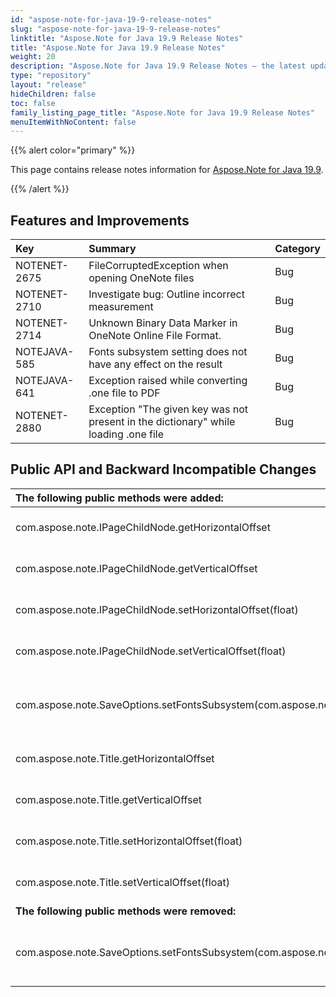 ```yaml
---
id: "aspose-note-for-java-19-9-release-notes"
slug: "aspose-note-for-java-19-9-release-notes"
linktitle: "Aspose.Note for Java 19.9 Release Notes"
title: "Aspose.Note for Java 19.9 Release Notes"
weight: 20
description: "Aspose.Note for Java 19.9 Release Notes – the latest updates and fixes."
type: "repository"
layout: "release"
hideChildren: false
toc: false
family_listing_page_title: "Aspose.Note for Java 19.9 Release Notes"
menuItemWithNoContent: false
---
```


{{% alert color="primary" %}}

This page contains release notes information for [Aspose.Note for Java 19.9](https://releases.aspose.com/note/java/19-9/).

{{% /alert %}}

## **Features and Improvements**


|**Key**|**Summary**|**Category**|
| :- | :- | :- |
|NOTENET-2675|FileCorruptedException when opening OneNote files|Bug|
|NOTENET-2710|Investigate bug: Outline incorrect measurement|Bug|
|NOTENET-2714|Unknown Binary Data Marker in OneNote Online File Format.|Bug|
|NOTEJAVA-585|Fonts subsystem setting does not have any effect on the result|Bug|
|NOTEJAVA-641|Exception raised while converting .one file to PDF|Bug|
|NOTENET-2880|Exception "The given key was not present in the dictionary" while loading .one file|Bug|

## **Public API and Backward Incompatible Changes**

|**The following public methods were added:**|**Description**|
| :- | :- |
|com.aspose.note.IPageChildNode.getHorizontalOffset|Gets the horizontal offset.|
|com.aspose.note.IPageChildNode.getVerticalOffset|Gets the vertical offset.|
|com.aspose.note.IPageChildNode.setHorizontalOffset(float)|Sets the horizontal offset.|
|com.aspose.note.IPageChildNode.setVerticalOffset(float)|Sets the vertical offset.|
|com.aspose.note.SaveOptions.setFontsSubsystem(com.aspose.note.fonts.FontsSubsystem)|Sets font's settings to be used while saving.|
|com.aspose.note.Title.getHorizontalOffset|Gets the horizontal offset.|
|com.aspose.note.Title.getVerticalOffset|Gets the vertical offset.|
|com.aspose.note.Title.setHorizontalOffset(float)|Sets the horizontal offset.|
|com.aspose.note.Title.setVerticalOffset(float)|Sets the vertical offset.|
|**The following public methods were removed:**|**Description**|
|com.aspose.note.SaveOptions.setFontsSubsystem(com.aspose.note.fonts.IFontsSubsystem)|Sets font's settings to be used while saving|

